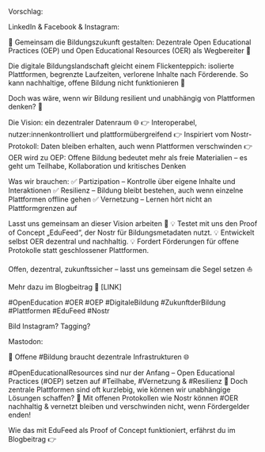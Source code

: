 Vorschlag:

LinkedIn & Facebook & Instagram:

📢 Gemeinsam die Bildungszukunft gestalten: Dezentrale Open Educational Practices (OEP) und Open Educational Resources (OER) als Wegbereiter 🚀

Die digitale Bildungslandschaft gleicht einem Flickenteppich: isolierte Plattformen, begrenzte Laufzeiten, verlorene Inhalte nach Förderende. So kann nachhaltige, offene Bildung nicht funktionieren 🚧

Doch was wäre, wenn wir Bildung resilient und unabhängig von Plattformen denken? 🤔

Die Vision: ein dezentraler Datenraum 🌐
👉 Interoperabel, nutzer:innenkontrolliert und plattformübergreifend
👉 Inspiriert vom Nostr-Protokoll: Daten bleiben erhalten, auch wenn Plattformen verschwinden
👉 OER wird zu OEP: Offene Bildung bedeutet mehr als freie Materialien – es geht um Teilhabe, Kollaboration und kritisches Denken

Was wir brauchen:
✅ Partizipation – Kontrolle über eigene Inhalte und Interaktionen
✅ Resilienz – Bildung bleibt bestehen, auch wenn einzelne Plattformen offline gehen
✅ Vernetzung – Lernen hört nicht an Plattformgrenzen auf

Lasst uns gemeinsam an dieser Vision arbeiten 🤝
💡 Testet mit uns den Proof of Concept „EduFeed“, der Nostr für Bildungsmetadaten nutzt.
💡 Entwickelt selbst OER dezentral und nachhaltig.
💡 Fordert Förderungen für offene Protokolle statt geschlossener Plattformen.

Offen, dezentral, zukunftssicher – lasst uns gemeinsam die Segel setzen ⛵

Mehr dazu im Blogbeitrag 🔗 [LINK]

#OpenEducation #OER #OEP #DigitaleBildung #ZukunftderBildung #Plattformen #EduFeed #Nostr

Bild Instagram?
Tagging?

Mastodon:

📢 Offene #Bildung braucht dezentrale Infrastrukturen 🌐 

#OpenEducationalResources sind nur der Anfang – Open Educational Practices (#OEP) setzen auf #Teilhabe, #Vernetzung & #Resilienz 🤝 Doch zentrale Plattformen sind oft kurzlebig, wie können wir unabhängige Lösungen schaffen? 🤔 Mit offenen Protokollen wie Nostr können #OER nachhaltig & vernetzt bleiben und verschwinden nicht, wenn Fördergelder enden!

Wie das mit EduFeed als Proof of Concept funktioniert, erfährst du im Blogbeitrag 👉

